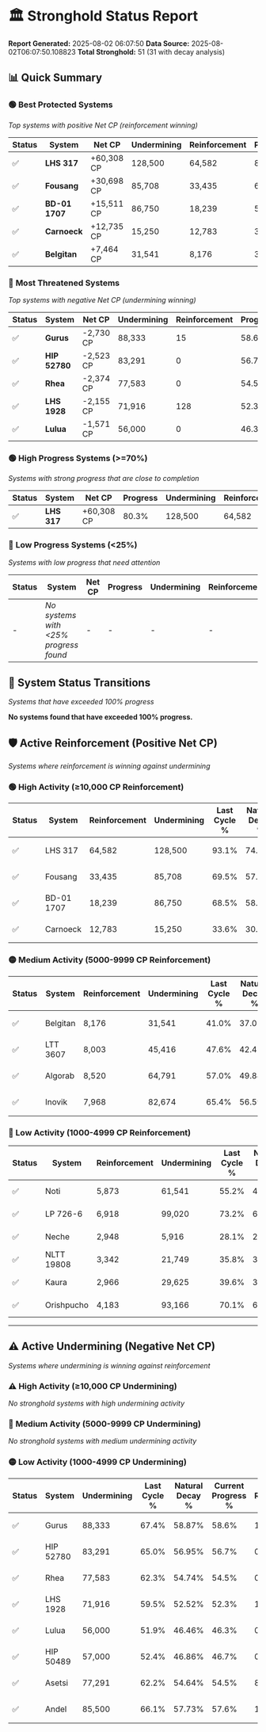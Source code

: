 # 🏛️ Stronghold Status Report

**Report Generated:** 2025-08-02 06:07:50
**Data Source:** 2025-08-02T06:07:50.108823
**Total Stronghold:** 51 (31 with decay analysis)

## 📊 Quick Summary

### 🟢 **Best Protected Systems**
*Top systems with positive Net CP (reinforcement winning)*

| Status | System | Net CP | Undermining | Reinforcement | Progress |
|--------|--------|--------|-------------|---------------|----------|
| ✅ | **LHS 317** | +60,308 CP | 128,500 | 64,582 | 80.3% |
| ✅ | **Fousang** | +30,698 CP | 85,708 | 33,435 | 60.9% |
| ✅ | **BD-01 1707** | +15,511 CP | 86,750 | 18,239 | 59.8% |
| ✅ | **Carnoeck** | +12,735 CP | 15,250 | 12,783 | 32.1% |
| ✅ | **Belgitan** | +7,464 CP | 31,541 | 8,176 | 37.8% |

### 🔴 **Most Threatened Systems**
*Top systems with negative Net CP (undermining winning)*

| Status | System | Net CP | Undermining | Reinforcement | Progress |
|--------|--------|--------|-------------|---------------|----------|
| ✅ | **Gurus** | -2,730 CP | 88,333 | 15 | 58.6% |
| ✅ | **HIP 52780** | -2,523 CP | 83,291 | 0 | 56.7% |
| ✅ | **Rhea** | -2,374 CP | 77,583 | 0 | 54.5% |
| ✅ | **LHS 1928** | -2,155 CP | 71,916 | 128 | 52.3% |
| ✅ | **Lulua** | -1,571 CP | 56,000 | 0 | 46.3% |

### 🟢 **High Progress Systems (>=70%)**
*Systems with strong progress that are close to completion*

| Status | System | Net CP | Progress | Undermining | Reinforcement |
|--------|--------|--------|----------|-------------|---------------|
| ✅ | **LHS 317** | +60,308 CP | 80.3% | 128,500 | 64,582 |

### 🔴 **Low Progress Systems (<25%)**
*Systems with low progress that need attention*

| Status | System | Net CP | Progress | Undermining | Reinforcement |
|--------|--------|--------|----------|-------------|---------------|
| - | *No systems with <25% progress found* | - | - | - | - |
## 🔄 System Status Transitions
*Systems that have exceeded 100% progress*

**No systems found that have exceeded 100% progress.**

## 🛡️ Active Reinforcement (Positive Net CP)
*Systems where reinforcement is winning against undermining*

### 🟢 High Activity (≥10,000 CP Reinforcement)

| Status | System | Reinforcement | Undermining | Last Cycle % | Natural Decay % | Current Progress % | Current CP | Net CP | Activity |
|--------|--------|---------------|-------------|--------------|-----------------|-------------------|------------|--------|----------|
| ✅ | LHS 317 | 64,582 | 128,500 | 93.1% | 74.27% | 80.3% | 802,999 | +60,308 | 🟢 High Reinforcement |
| ✅ | Fousang | 33,435 | 85,708 | 69.5% | 57.83% | 60.9% | 609,000 | +30,698 | 🟢 High Reinforcement |
| ✅ | BD-01 1707 | 18,239 | 86,750 | 68.5% | 58.25% | 59.8% | 598,000 | +15,511 | 🟢 High Reinforcement |
| ✅ | Carnoeck | 12,783 | 15,250 | 33.6% | 30.83% | 32.1% | 321,000 | +12,735 | 🟢 High Reinforcement |

### 🟡 Medium Activity (5000-9999 CP Reinforcement)

| Status | System | Reinforcement | Undermining | Last Cycle % | Natural Decay % | Current Progress % | Current CP | Net CP | Activity |
|--------|--------|---------------|-------------|--------------|-----------------|-------------------|------------|--------|----------|
| ✅ | Belgitan | 8,176 | 31,541 | 41.0% | 37.05% | 37.8% | 377,999 | +7,464 | 🟡 Medium Reinforcement |
| ✅ | LTT 3607 | 8,003 | 45,416 | 47.6% | 42.41% | 43.1% | 431,000 | +6,867 | 🟡 Medium Reinforcement |
| ✅ | Algorab | 8,520 | 64,791 | 57.0% | 49.84% | 50.5% | 505,000 | +6,638 | 🟡 Medium Reinforcement |
| ✅ | Inovik | 7,968 | 82,674 | 65.4% | 56.59% | 57.1% | 571,000 | +5,142 | 🟡 Medium Reinforcement |

### 🔴 Low Activity (1000-4999 CP Reinforcement)

| Status | System | Reinforcement | Undermining | Last Cycle % | Natural Decay % | Current Progress % | Current CP | Net CP | Activity |
|--------|--------|---------------|-------------|--------------|-----------------|-------------------|------------|--------|----------|
| ✅ | Noti | 5,873 | 61,541 | 55.2% | 48.59% | 49.0% | 490,000 | +4,111 | 🔵 Low Reinforcement |
| ✅ | LP 726-6 | 6,918 | 99,020 | 73.2% | 62.93% | 63.3% | 633,000 | +3,674 | 🔵 Low Reinforcement |
| ✅ | Neche | 2,948 | 5,916 | 28.1% | 27.19% | 27.5% | 275,000 | +3,106 | 🔵 Low Reinforcement |
| ✅ | NLTT 19808 | 3,342 | 21,749 | 35.8% | 33.30% | 33.6% | 336,000 | +3,002 | 🔵 Low Reinforcement |
| ✅ | Kaura | 2,966 | 29,625 | 39.6% | 36.36% | 36.6% | 366,000 | +2,424 | 🔵 Low Reinforcement |
| ✅ | Orishpucho | 4,183 | 93,166 | 70.1% | 60.68% | 60.8% | 608,000 | +1,152 | 🔵 Low Reinforcement |


---

## ⚠️ Active Undermining (Negative Net CP)
*Systems where undermining is winning against reinforcement*

### ⚠️ High Activity (≥10,000 CP Undermining)

*No stronghold systems with high undermining activity*

### 🔶 Medium Activity (5000-9999 CP Undermining)

*No stronghold systems with medium undermining activity*

### 🟡 Low Activity (1000-4999 CP Undermining)

| Status | System | Undermining | Last Cycle % | Natural Decay % | Current Progress % | Reinforcement | Current CP | Net CP | Activity |
|--------|--------|-------------|--------------|-----------------|-------------------|---------------|------------|--------|----------|
| ✅ | Gurus | 88,333 | 67.4% | 58.87% | 58.6% | 15 | 586,000 | -2,730 | 🟡 Low Undermining |
| ✅ | HIP 52780 | 83,291 | 65.0% | 56.95% | 56.7% | 0 | 567,000 | -2,523 | 🟡 Low Undermining |
| ✅ | Rhea | 77,583 | 62.3% | 54.74% | 54.5% | 0 | 545,000 | -2,374 | 🟡 Low Undermining |
| ✅ | LHS 1928 | 71,916 | 59.5% | 52.52% | 52.3% | 128 | 523,000 | -2,155 | 🟡 Low Undermining |
| ✅ | Lulua | 56,000 | 51.9% | 46.46% | 46.3% | 0 | 462,999 | -1,571 | 🟡 Low Undermining |
| ✅ | HIP 50489 | 57,000 | 52.4% | 46.86% | 46.7% | 0 | 467,000 | -1,568 | 🟡 Low Undermining |
| ✅ | Asetsi | 77,291 | 62.2% | 54.64% | 54.5% | 875 | 545,000 | -1,441 | 🟡 Low Undermining |
| ✅ | Andel | 85,500 | 66.1% | 57.73% | 57.6% | 1,536 | 576,000 | -1,256 | 🟡 Low Undermining |
